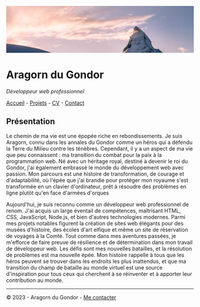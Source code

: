 ![Photo](/Images/866-800x200.jpg)

# Aragorn du Gondor

*Développeur web professionnel*

[Accueil]() - [Projets](/projets.md) - [CV]() - [Contact]()

## Présentation

Le chemin de ma vie est une épopée riche en rebondissements. Je suis Aragorn, connu dans les annales du Gondor comme un héros qui a défendu la Terre du Milieu contre les ténèbres. Cependant, il y a un aspect de ma vie que peu connaissent : ma transition du combat pour la paix à la programmation web. Né avec un héritage royal, destiné à devenir le roi du Gondor, j'ai également embrassé le monde du développement web avec passion. Mon parcours est une histoire de transformation, de courage et d'adaptabilité, où l'épée que j'ai brandie pour protéger mon royaume s'est transformée en un clavier d'ordinateur, prêt à résoudre des problèmes en ligne plutôt qu'en face d'armées d'orques

Aujourd'hui, je suis reconnu comme un développeur web professionnel de renom. J'ai acquis un large éventail de compétences, maîtrisant HTML, CSS, JavaScript, Node.js, et bien d'autres technologies modernes. Parmi mes projets notables figurent la création de sites web élégants pour des musées d'histoire, des écoles d'art elfique et même un site de réservation de voyages à la Comté. Tout comme dans mes aventures passées, je m'efforce de faire preuve de résilience et de détermination dans mon travail de développeur web. Les défis sont mes nouvelles batailles, et la résolution de problèmes est ma nouvelle épée. Mon histoire rappelle à tous que les héros peuvent se trouver dans les endroits les plus inattendus, et que ma transition du champ de bataille au monde virtuel est une source d'inspiration pour tous ceux qui cherchent à se réinventer et à apporter leur contribution au monde.

---

© 2023 - Aragorn du Gondor - [Me contacter]()